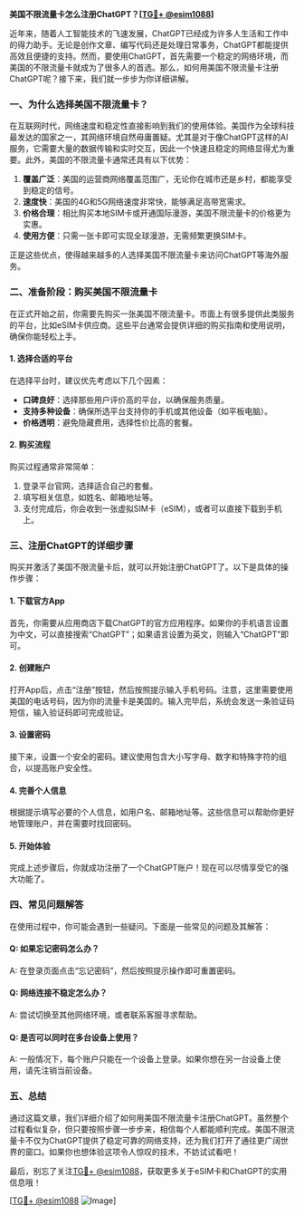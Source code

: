 **美国不限流量卡怎么注册ChatGPT？[[TG💪+ @esim1088](https://t.me/s/esim1088)]**

近年来，随着人工智能技术的飞速发展，ChatGPT已经成为许多人生活和工作中的得力助手。无论是创作文章、编写代码还是处理日常事务，ChatGPT都能提供高效且便捷的支持。然而，要使用ChatGPT，首先需要一个稳定的网络环境，而美国的不限流量卡就成为了很多人的首选。那么，如何用美国不限流量卡注册ChatGPT呢？接下来，我们就一步步为你详细讲解。

### **一、为什么选择美国不限流量卡？**

在互联网时代，网络速度和稳定性直接影响到我们的使用体验。美国作为全球科技最发达的国家之一，其网络环境自然毋庸置疑。尤其是对于像ChatGPT这样的AI服务，它需要大量的数据传输和实时交互，因此一个快速且稳定的网络显得尤为重要。此外，美国的不限流量卡通常还具有以下优势：

1. **覆盖广泛**：美国的运营商网络覆盖范围广，无论你在城市还是乡村，都能享受到稳定的信号。
2. **速度快**：美国的4G和5G网络速度非常快，能够满足高带宽需求。
3. **价格合理**：相比购买本地SIM卡或开通国际漫游，美国不限流量卡的价格更为实惠。
4. **使用方便**：只需一张卡即可实现全球漫游，无需频繁更换SIM卡。

正是这些优点，使得越来越多的人选择美国不限流量卡来访问ChatGPT等海外服务。

### **二、准备阶段：购买美国不限流量卡**

在正式开始之前，你需要先购买一张美国不限流量卡。市面上有很多提供此类服务的平台，比如eSIM卡供应商。这些平台通常会提供详细的购买指南和使用说明，确保你能轻松上手。

#### **1. 选择合适的平台**
在选择平台时，建议优先考虑以下几个因素：
- **口碑良好**：选择那些用户评价高的平台，以确保服务质量。
- **支持多种设备**：确保所选平台支持你的手机或其他设备（如平板电脑）。
- **价格透明**：避免隐藏费用，选择性价比高的套餐。

#### **2. 购买流程**
购买过程通常非常简单：
1. 登录平台官网，选择适合自己的套餐。
2. 填写相关信息，如姓名、邮箱地址等。
3. 支付完成后，你会收到一张虚拟SIM卡（eSIM），或者可以直接下载到手机上。

### **三、注册ChatGPT的详细步骤**

购买并激活了美国不限流量卡后，就可以开始注册ChatGPT了。以下是具体的操作步骤：

#### **1. 下载官方App**
首先，你需要从应用商店下载ChatGPT的官方应用程序。如果你的手机语言设置为中文，可以直接搜索“ChatGPT”；如果语言设置为英文，则输入“ChatGPT”即可。

#### **2. 创建账户**
打开App后，点击“注册”按钮，然后按照提示输入手机号码。注意，这里需要使用美国的电话号码，因为你的流量卡是美国的。输入完毕后，系统会发送一条验证码短信，输入验证码即可完成验证。

#### **3. 设置密码**
接下来，设置一个安全的密码。建议使用包含大小写字母、数字和特殊字符的组合，以提高账户安全性。

#### **4. 完善个人信息**
根据提示填写必要的个人信息，如用户名、邮箱地址等。这些信息可以帮助你更好地管理账户，并在需要时找回密码。

#### **5. 开始体验**
完成上述步骤后，你就成功注册了一个ChatGPT账户！现在可以尽情享受它的强大功能了。

### **四、常见问题解答**

在使用过程中，你可能会遇到一些疑问。下面是一些常见的问题及其解答：

#### **Q: 如果忘记密码怎么办？**
A: 在登录页面点击“忘记密码”，然后按照提示操作即可重置密码。

#### **Q: 网络连接不稳定怎么办？**
A: 尝试切换至其他网络环境，或者联系客服寻求帮助。

#### **Q: 是否可以同时在多台设备上使用？**
A: 一般情况下，每个账户只能在一个设备上登录。如果你想在另一台设备上使用，请先注销当前设备。

### **五、总结**

通过这篇文章，我们详细介绍了如何用美国不限流量卡注册ChatGPT。虽然整个过程看似复杂，但只要按照步骤一步步来，相信每个人都能顺利完成。美国不限流量卡不仅为ChatGPT提供了稳定可靠的网络支持，还为我们打开了通往更广阔世界的窗口。如果你也想体验这项令人惊叹的技术，不妨试试看吧！

最后，别忘了关注[TG💪+ @esim1088](https://t.me/s/esim1088)，获取更多关于eSIM卡和ChatGPT的实用信息哦！

[[TG💪+ @esim1088](https://t.me/s/esim1088) ![Image](https://i.postimg.cc/4NQfJmqS/Snipaste-2025-05-13-00-14-12.png)]